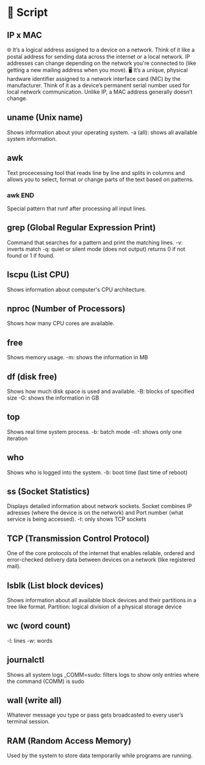 # 📝 Script

## IP x MAC
🌐 It’s a logical address assigned to a device on a network. Think of it like a postal address for sending data across the internet or a local network. IP addresses can change depending on the network you're connected to (like getting a new mailing address when you move).
🖥️ It’s a unique, physical hardware identifier assigned to a network interface card (NIC) by the manufacturer. Think of it as a device’s permanent serial number used for local network communication. Unlike IP, a MAC address generally doesn’t change.

## uname (Unix name)
Shows information about your operating system.
-a (all): shows all available system information.

## awk
Text procecessing tool that reads line by line and splits in columns and allows you to select, format or change parts of the text based on patterns.

### awk END
Special pattern that runf after processing all input lines.

## grep (Global Regular Expression Print)
Command that searches for a pattern and print the matching lines.
-v: inverts match
-q: quiet or silent mode (does not output) returns 0 if not found or 1 if found.

## lscpu (List CPU)
Shows information about computer's CPU architecture.

## nproc (Number of Processors)
Shows how many CPU cores are available.

## free
Shows memory usage.
-m: shows the information in MB

## df (disk free)
Shows how much disk space is used and available.
-B: blocks of specified size
-G: shows the information in GB

## top
Shows real time system process.
-b: batch mode
-n1: shows only one iteration

## who
Shows who is logged into the system.
-b: boot time (last time of reboot)

## ss (Socket Statistics)
Displays detailed information about network sockets.
Socket combines IP adresses (where the device is on the network) and Port number (what service is being accessed).
-t: only shows TCP sockets

## TCP (Transmission Control Protocol)
One of the core protocols of the internet that enables reliable, ordered and error-checked delivery data between devices on a network (like registered mail).

## lsblk (List block devices)
Shows information about all available block devices and their partitions in a tree like format.
Partition: logical division of a physical storage device

## wc (word count)
-l: lines
-w: words

## journalctl
Shows all system logs
_COMM=sudo: filters logs to show only entries where the command (COMM) is sudo

## wall (write all)
Whatever message you type or pass gets broadcasted to every user’s terminal session.

## RAM (Random Access Memory)
Used by the system to store data temporarily while programs are running.
